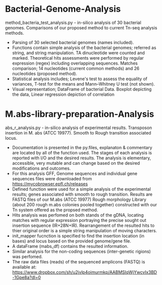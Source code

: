 # Bacterial-Genome-Analysis
method_bacteria_test_analysis.py - in-silico analysis of 30 bacterial genomes. Comparisons of our proposed 
method to current Tn-seq analysis methods.

- Parsing of 30 selected bacterial genomes (names included).
- Functions contain simple analysis of the bacterial genomes; referred as string, and string manipulation. TA dinucleotide 
  were counted and marked. Theoretical hits assessments were performed by regular expression (regex) including overlapping 
  sequences. Matches comparison; 14 nucleotides (current common methods) and 26 nucleotides (proposed method).
- Statistical analysis includes; Levene's test to assess the equality of variances, T-test for the means and
  Mann–Whitney U test (not shown).
- Visual representation; DataFrame of bacterial Data. Boxplot depicting the data, Linear regression depiction of correlation

# M.abs-library-preparation-Analysis
abs_r_analysis.py - in-silico analysis of experimental results. Transposon insertion in M. abs (ATCC 19977). 
Smooth to Rough transition associated locus. 

- Documentation is presented in the py.files, explanaton & commentary are located by all of the function used.
  The stages of each analysis is reported with I/O and the desired results. The analysis is elementary, accessible, very mutable
  and can change based on the desired modifications and outcomes.
- For this analysis GFF, Genome sequences and individual gene sequences files were downloaded
  from https://mycobrowser.epfl.ch/releases
- Defined function were used for a simple analysis of the experimental results; genes associated with smooth to rough transition.
  Results are FASTQ files of our M.abs (ATCC 19977) Rough morphology Library (about 200 rough m.abs colonies pooled together)
  constructed with our Tn system offered as the propsed method. 
- Hits analysis was perfomed on both stands of the gDNA, locating matches with regular expression portraying the precise
  sought out insertion sequence (IR+28N+IR). Rearrangement of the resulted hits to thier original order is a simple string
  manipulation of moving characters. 
- init_mapper fucnction is specified to find the insertion location (in bases) and locus based on the provided genome/gene file. 
- A dataFrame (mabs_df) contains the resulted information.
- Similar analysis for the non-coding sequences (inter-genetic rigions) was perfomed.
- The raw data files (reads) of the sequenced amplicons (FASTQ) is available at:
  https://www.dropbox.com/sh/u2jvlp4oimurmkp/AABMSIqWjYwcvIx3BD-1Gpe8a?dl=0

